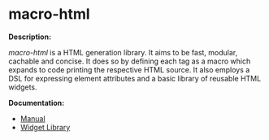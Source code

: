 # macro-html

**Description:**

*macro-html* is a HTML generation library. It aims to be fast, modular,
cachable and concise. It does so by defining each tag as a macro which
expands to code printing the respective HTML source. It also employs a
DSL for expressing element attributes and a basic library of reusable
HTML widgets.

**Documentation:**

* [Manual](http://mr.gy/software/macro-html/manual.html)
* [Widget Library](http://mr.gy/software/macro-html/widgets.html)

